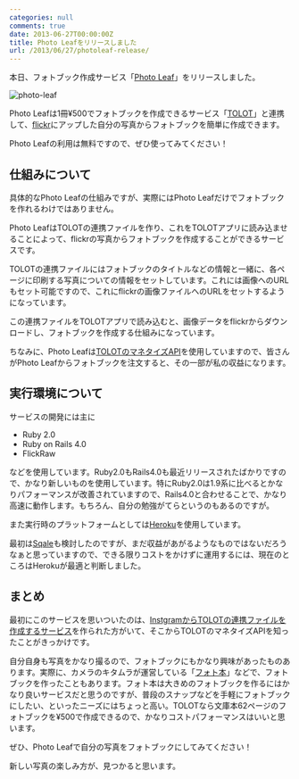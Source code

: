```yaml
---
categories: null
comments: true
date: 2013-06-27T00:00:00Z
title: Photo Leafをリリースしました
url: /2013/06/27/photoleaf-release/
---
```


本日、フォトブック作成サービス「[Photo Leaf](http://www.photo-leaf.com)」をリリースしました。

![photo-leaf](/images/20130627/photo-leaf.png)

Photo Leafは1冊¥500でフォトブックを作成できるサービス「[TOLOT](http://tolot.com/)」と連携して、[flickr](http://www.flickr.com/)にアップした自分の写真からフォトブックを簡単に作成できます。

Photo Leafの利用は無料ですので、ぜひ使ってみてください！

## 仕組みについて

具体的なPhoto Leafの仕組みですが、実際にはPhoto Leafだけでフォトブックを作れるわけではありません。

Photo LeafはTOLOTの連携ファイルを作り、これをTOLOTアプリに読み込ませることによって、flickrの写真からフォトブックを作成することができるサービスです。

TOLOTの連携ファイルにはフォトブックのタイトルなどの情報と一緒に、各ページに印刷する写真についての情報をセットしています。これには画像へのURLもセット可能ですので、これにflickrの画像ファイルへのURLをセットするようになっています。

この連携ファイルをTOLOTアプリで読み込むと、画像データをflickrからダウンロードし、フォトブックを作成する仕組みになっています。

ちなみに、Photo Leafは[TOLOTのマネタイズAPI](https://developers.tolot.com/)を使用していますので、皆さんがPhoto Leafからフォトブックを注文すると、その一部が私の収益になります。

## 実行環境について

サービスの開発には主に

- Ruby 2.0
- Ruby on Rails 4.0
- FlickRaw

などを使用しています。Ruby2.0もRails4.0も最近リリースされたばかりですので、かなり新しいものを使用しています。特にRuby2.0は1.9系に比べるとかなりパフォーマンスが改善されていますので、Rails4.0と合わせることで、かなり高速に動作します。もちろん、自分の勉強がてらというのもあるのですが。

また実行時のプラットフォームとしては[Heroku](https://www.heroku.com/)を使用しています。

最初は[Sqale](http://sqale.jp/)も検討したのですが、まだ収益があがるようなものではないだろうなぁと思っていますので、できる限りコストをかけずに運用するには、現在のところはHerokuが最適と判断しました。

## まとめ

最初にこのサービスを思いついたのは、[InstgramからTOLOTの連携ファイルを作成するサービス](http://uzulla.hateblo.jp/entry/2013/05/08/124552)を作られた方がいて、そこからTOLOTのマネタイズAPIを知ったことがきっかけです。

自分自身も写真をかなり撮るので、フォトブックにもかなり興味があったものあります。実際に、カメラのキタムラが運営している「[フォト本](http://photobook.jp/photobon/top/)」などで、フォトブックを作ったこともあります。フォト本は大きめのフォトブックを作るにはかなり良いサービスだと思うのですが、普段のスナップなどを手軽にフォトブックにしたい、といったニーズにはちょっと高い。TOLOTなら文庫本62ページのフォトブックを¥500で作成できるので、かなりコストパフォーマンスはいいと思います。

ぜひ、Photo Leafで自分の写真をフォトブックにしてみてください！

新しい写真の楽しみ方が、見つかると思います。